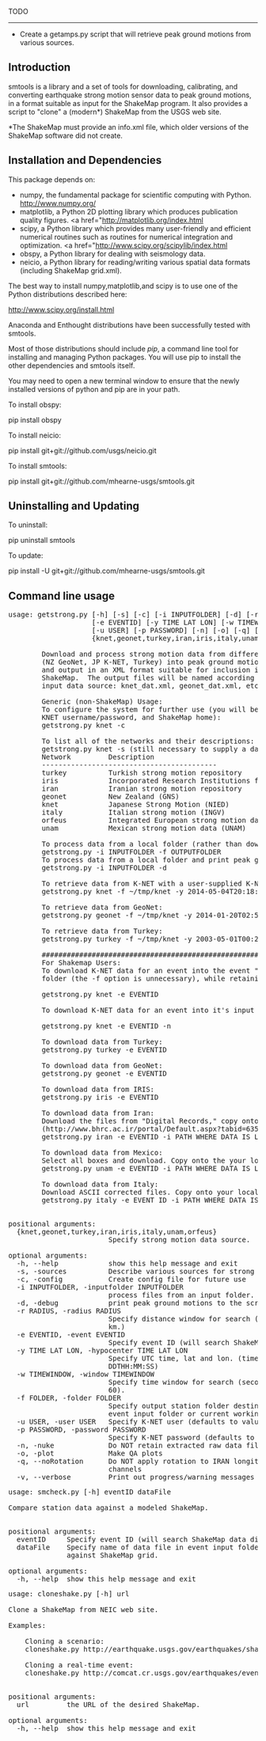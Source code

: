TODO
____
 - Create a getamps.py script that will retrieve peak ground motions from various sources.

Introduction
------------

smtools is a library and a set of tools for downloading, calibrating, and converting earthquake strong motion
sensor data to peak ground motions, in a format suitable as input for the ShakeMap program.  It also provides a 
script to "clone" a (modern*) ShakeMap from the USGS web site.

*The ShakeMap must provide an info.xml file, which older versions of the ShakeMap software did not create.

Installation and Dependencies
-----------------------------

This package depends on:
 * numpy, the fundamental package for scientific computing with Python. <a href="http://www.numpy.org/">http://www.numpy.org/</a>  
 * matplotlib, a Python 2D plotting library which produces publication quality figures. <a href="<a href="http://matplotlib.org/index.html">http://matplotlib.org/index.html</a>
 * scipy, a Python library which provides many user-friendly and efficient numerical routines such as routines for numerical integration and optimization. <a href="<a href="http://www.scipy.org/scipylib/index.html">http://www.scipy.org/scipylib/index.html</a>
 * obspy, a Python library for dealing with seismology data.
 * neicio, a Python library for reading/writing various spatial data formats (including ShakeMap grid.xml). 

The best way to install numpy,matplotlib,and scipy is to use one of the Python distributions described here:

<a href="http://www.scipy.org/install.html">http://www.scipy.org/install.html</a>

Anaconda and Enthought distributions have been successfully tested with smtools.

Most of those distributions should include <em>pip</em>, a command line tool for installing and 
managing Python packages.  You will use pip to install the other dependencies and smtools itself.  
 
You may need to open a new terminal window to ensure that the newly installed versions of python and pip
are in your path.

To install obspy:

pip install obspy

To install neicio:

pip install git+git://github.com/usgs/neicio.git

To install smtools:

pip install git+git://github.com/mhearne-usgs/smtools.git

Uninstalling and Updating
-------------------------

To uninstall:

pip uninstall smtools

To update:

pip install -U git+git://github.com/mhearne-usgs/smtools.git

Command line usage
------------------

<pre>
usage: getstrong.py [-h] [-s] [-c] [-i INPUTFOLDER] [-d] [-r RADIUS]
                    [-e EVENTID] [-y TIME LAT LON] [-w TIMEWINDOW] [-f FOLDER]
                    [-u USER] [-p PASSWORD] [-n] [-o] [-q] [-v]
                    {knet,geonet,turkey,iran,iris,italy,unam,orfeus}

        Download and process strong motion data from different sources
        (NZ GeoNet, JP K-NET, Turkey) into peak ground motion values,
        and output in an XML format suitable for inclusion in
        ShakeMap.  The output files will be named according to the
        input data source: knet_dat.xml, geonet_dat.xml, etc.
        
        Generic (non-ShakeMap) Usage:
        To configure the system for further use (you will be prompted for 
        KNET username/password, and ShakeMap home):
        getstrong.py knet -c

        To list all of the networks and their descriptions:
        getstrong.py knet -s (still necessary to supply a data source, which is arguably kind of stupid)
        Network        	Description                             
        ------------------------------------------
        turkey         	Turkish strong motion repository        
        iris           	Incorporated Research Institutions for Seismology
        iran           	Iranian strong motion repository        
        geonet         	New Zealand (GNS)                       
        knet           	Japanese Strong Motion (NIED)           
        italy          	Italian strong motion (INGV)            
        orfeus         	Integrated European strong motion data repository
        unam           	Mexican strong motion data (UNAM) 
        
        To process data from a local folder (rather than downloading from a remote source):
        getstrong.py -i INPUTFOLDER -f OUTPUTFOLDER
        To process data from a local folder and print peak ground motions to the screen:
        getstrong.py -i INPUTFOLDER -d

        To retrieve data from K-NET with a user-supplied K-NET username/password:
        getstrong.py knet -f ~/tmp/knet -y 2014-05-04T20:18:24 34.862 139.312 -u fred -p SECRETPASSWD

        To retrieve data from GeoNet:
        getstrong.py geonet -f ~/tmp/knet -y 2014-01-20T02:52:44 40.660 175.814

        To retrieve data from Turkey:
        getstrong.py turkey -f ~/tmp/knet -y 2003-05-01T00:27:06 38.970 40.450

        ###############################################################
        For Shakemap Users:
        To download K-NET data for an event into the event "input" 
        folder (the -f option is unnecessary), while retaining the raw data in event "raw" folder:
        
        getstrong.py knet -e EVENTID
        
        To download K-NET data for an event into it's input folder, while deleting the raw data:
        
        getstrong.py knet -e EVENTID -n

        To download data from Turkey:
        getstrong.py turkey -e EVENTID

        To download data from GeoNet:
        getstrong.py geonet -e EVENTID
        
        To download data from IRIS:
        getstrong.py iris -e EVENTID
        
        To download data from Iran:
        Download the files from "Digital Records," copy onto your local machine
        (http://www.bhrc.ac.ir/portal/Default.aspx?tabid=635)
        getstrong.py iran -e EVENTID -i PATH WHERE DATA IS LOCATED
        
        To download data from Mexico:
        Select all boxes and download. Copy onto the your local machine
        getstrong.py unam -e EVENTID -i PATH WHERE DATA IS LOCATED
        
        To download data from Italy:
        Download ASCII corrected files. Copy onto your local machine
        getstrong.py italy -e EVENT ID -i PATH WHERE DATA IS LOCATED
        

positional arguments:
  {knet,geonet,turkey,iran,iris,italy,unam,orfeus}
                        Specify strong motion data source.

optional arguments:
  -h, --help            show this help message and exit
  -s, -sources          Describe various sources for strong motion data
  -c, -config           Create config file for future use
  -i INPUTFOLDER, -inputfolder INPUTFOLDER
                        process files from an input folder.
  -d, -debug            print peak ground motions to the screen for debugging.
  -r RADIUS, -radius RADIUS
                        Specify distance window for search (km) (default: 50
                        km.)
  -e EVENTID, -event EVENTID
                        Specify event ID (will search ShakeMap data directory.
  -y TIME LAT LON, -hypocenter TIME LAT LON
                        Specify UTC time, lat and lon. (time format YYYY-MM-
                        DDTHH:MM:SS)
  -w TIMEWINDOW, -window TIMEWINDOW
                        Specify time window for search (seconds) (default:
                        60).
  -f FOLDER, -folder FOLDER
                        Specify output station folder destination (defaults to
                        event input folder or current working directory)
  -u USER, -user USER   Specify K-NET user (defaults to value in config)
  -p PASSWORD, -password PASSWORD
                        Specify K-NET password (defaults to value in config)
  -n, -nuke             Do NOT retain extracted raw data files
  -o, -plot             Make QA plots
  -q, --noRotation      Do NOT apply rotation to IRAN longitudinal/transverse
                        channels
  -v, --verbose         Print out progress/warning messages
</pre>

<pre>
usage: smcheck.py [-h] eventID dataFile

Compare station data against a modeled ShakeMap.
        

positional arguments:
  eventID     Specify event ID (will search ShakeMap data directory.
  dataFile    Specify name of data file in event input folder to compare
              against ShakeMap grid.

optional arguments:
  -h, --help  show this help message and exit
</pre>

<pre>
usage: cloneshake.py [-h] url

Clone a ShakeMap from NEIC web site.
    
Examples:

    Cloning a scenario:
    cloneshake.py http://earthquake.usgs.gov/earthquakes/shakemap/global/shake/capstone2014_nmsw_m7.7_se/

    Cloning a real-time event:
    cloneshake.py http://comcat.cr.usgs.gov/earthquakes/eventpage/usb000slwn#summary
    

positional arguments:
  url         the URL of the desired ShakeMap.

optional arguments:
  -h, --help  show this help message and exit
</pre>
